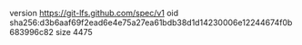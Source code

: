version https://git-lfs.github.com/spec/v1
oid sha256:d3b6aaf69f2ead6e4e75a27ea61bdb38d1d14230006e12244674f0b683996c82
size 4475
